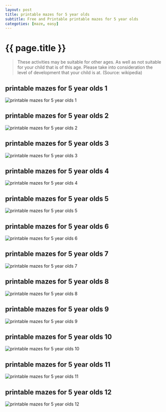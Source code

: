 ```yaml
---
layout: post
title: printable mazes for 5 year olds
subtitle: Free and Printable printable mazes for 5 year olds
categoties: [maze, easy]
---
```

{{ page.title }}
================
> These activities may be suitable for other ages. As well as not suitable for your child that is of this age. Please take into consideration the level of development that your child is at. (Source: wikipedia)

## printable mazes for 5 year olds 1
![printable mazes for 5 year olds 1](https://hoanghabelle.github.io/images/printable-mazes-for-5-year-olds%20(1).jpg "printable mazes for 5 year olds 1")

## printable mazes for 5 year olds 2
![printable mazes for 5 year olds 2](https://hoanghabelle.github.io/images/printable-mazes-for-5-year-olds%20(2).jpg "printable mazes for 5 year olds 2")

## printable mazes for 5 year olds 3
![printable mazes for 5 year olds 3](https://hoanghabelle.github.io/images/printable-mazes-for-5-year-olds%20(3).jpg "printable mazes for 5 year olds 3")

## printable mazes for 5 year olds 4
![printable mazes for 5 year olds 4](https://hoanghabelle.github.io/images/printable-mazes-for-5-year-olds%20(4).jpg "printable mazes for 5 year olds 4")

## printable mazes for 5 year olds 5
![printable mazes for 5 year olds 5](https://hoanghabelle.github.io/images/printable-mazes-for-5-year-olds%20(5).jpg "printable mazes for 5 year olds 5")

<script async src="//pagead2.googlesyndication.com/pagead/js/adsbygoogle.js"></script><ins class="adsbygoogle" style="display:block" data-ad-format="fluid" data-ad-layout-key="-8i+1w-dq+e9+ft" data-ad-client="ca-pub-6753140515841889" data-ad-slot="6190446671"></ins> <script> (adsbygoogle = window.adsbygoogle || []).push({}); </script>

## printable mazes for 5 year olds 6
![printable mazes for 5 year olds 6](https://hoanghabelle.github.io/images/printable-mazes-for-5-year-olds%20(6).jpg "printable mazes for 5 year olds 6")

## printable mazes for 5 year olds 7
![printable mazes for 5 year olds 7](https://hoanghabelle.github.io/images/printable-mazes-for-5-year-olds%20(7).jpg "printable mazes for 5 year olds 7")

## printable mazes for 5 year olds 8
![printable mazes for 5 year olds 8](https://hoanghabelle.github.io/images/printable-mazes-for-5-year-olds%20(8).jpg "printable mazes for 5 year olds 8")

## printable mazes for 5 year olds 9
![printable mazes for 5 year olds 9](https://hoanghabelle.github.io/images/printable-mazes-for-5-year-olds%20(9).jpg "printable mazes for 5 year olds 9")

## printable mazes for 5 year olds 10
![printable mazes for 5 year olds 10](https://hoanghabelle.github.io/images/printable-mazes-for-5-year-olds%20(10).jpg "printable mazes for 5 year olds 10")

<script async src="//pagead2.googlesyndication.com/pagead/js/adsbygoogle.js"></script><ins class="adsbygoogle" style="display:block" data-ad-format="fluid" data-ad-layout-key="-8i+1w-dq+e9+ft" data-ad-client="ca-pub-6753140515841889" data-ad-slot="6190446671"></ins> <script> (adsbygoogle = window.adsbygoogle || []).push({}); </script>

## printable mazes for 5 year olds 11
![printable mazes for 5 year olds 11](https://hoanghabelle.github.io/images/printable-mazes-for-5-year-olds%20(11).jpg "printable mazes for 5 year olds 11")

## printable mazes for 5 year olds 12
![printable mazes for 5 year olds 12](https://hoanghabelle.github.io/images/printable-mazes-for-5-year-olds%20(12).jpg "printable mazes for 5 year olds 12")

